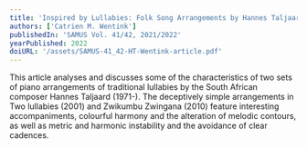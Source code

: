 ```yaml
---
title: 'Inspired by Lullabies: Folk Song Arrangements by Hannes Taljaard'
authors: ['Catrien M. Wentink']
publishedIn: 'SAMUS Vol. 41/42, 2021/2022'
yearPublished: 2022
doiURL: '/assets/SAMUS-41_42-HT-Wentink-article.pdf'
---
```

This article analyses and discusses some of the characteristics of two sets of piano arrangements of
traditional lullabies by the South African composer Hannes Taljaard (1971-). The deceptively simple
arrangements in Two lullabies (2001) and Zwikumbu Zwingana (2010) feature interesting
accompaniments, colourful harmony and the alteration of melodic contours, as well as metric and
harmonic instability and the avoidance of clear cadences.